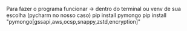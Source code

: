 Para fazer o programa funcionar -> 
dentro do terminal ou venv de sua escolha (pycharm no nosso caso)
  pip install pymongo
  pip install "pymongo[gssapi,aws,ocsp,snappy,zstd,encryption]"
